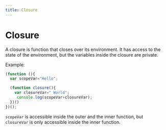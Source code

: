 ```yaml
---
title: Closure
---
```


# Closure

A closure is function that closes over its environment. It has access to the state of the environment, but the variables inside the closure are private.

Example:

```js
(function (){
  var scopeVar="Hello";

  (function closure(){
    var closureVar=" World";
     console.log(scopeVar+closureVar);    
  })()
})();
```

`scopeVar` is accessible inside the outer and the inner function, but `closureVar` is only accessible inside the inner function.
